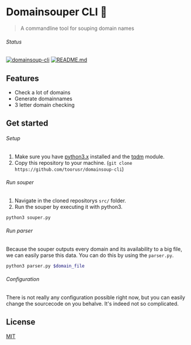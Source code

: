 # Domainsouper CLI 🍜
> A commandline tool for souping domain names

###### Status
[![domainsoup-cli](https://img.shields.io/badge/struct-working-green.svg)](https://github.com/toorusr/domainsoup-cli/tree/master/struct)
[![README.md](https://img.shields.io/badge/README.md-incomplete-yellow.svg)](https://github.com/toorusr/domainsoup-cli/tree/master/README.md)


## Features
- Check a lot of domains
- Generate domainnames
- 3 letter domain checking

## Get started
###### Setup
1. Make sure you have [python3.x](https://www.python.org/downloads/) installed and the [tqdm](https://github.com/tqdm/tqdm) module.
2. Copy this repository to your machine. (`git clone https://github.com/toorusr/domainsoup-cli`)

###### Run souper
1. Navigate in the cloned repositorys `src/` folder.
2. Run the souper by executing it with python3.
```bash
python3 souper.py
```

###### Run parser
Because the souper outputs every domain and its availability to a big file, we can easily parse this data.
You can do this by using the `parser.py`.

```bash
python3 parser.py $domain_file
```

###### Configuration
There is not really any configuration possible right now, but you can easily change the sourcecode on you behalve. It's indeed not so complicated.

## License
[MIT](https://github.com/toorusr/domainsoup-cli/tree/master/LICENSE)
